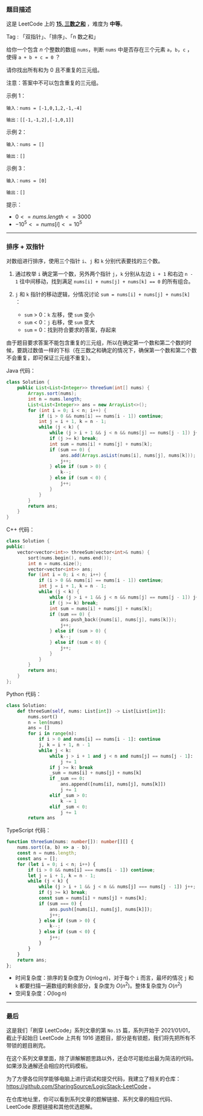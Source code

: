 ### 题目描述

这是 LeetCode 上的 **[15. 三数之和](https://leetcode-cn.com/problems/3sum/solution/shua-chuan-lc-pai-xu-shuang-zhi-zhen-jie-cd8r/)** ，难度为 **中等**。

Tag : 「双指针」、「排序」、「n 数之和」



给你一个包含 $n$ 个整数的数组 `nums`，判断 `nums` 中是否存在三个元素 `a`，`b`，`c` ，使得 `a + b + c = 0` ？

请你找出所有和为 $0$ 且不重复的三元组。

注意：答案中不可以包含重复的三元组。


示例 1：
```
输入：nums = [-1,0,1,2,-1,-4]

输出：[[-1,-1,2],[-1,0,1]]
```
示例 2：
```
输入：nums = []

输出：[]
```
示例 3：
```
输入：nums = [0]

输出：[]
```

提示：
* $0 <= nums.length <= 3000$
* $-10^5 <= nums[i] <= 10^5$

---

### 排序 + 双指针

对数组进行排序，使用三个指针 `i`、`j` 和 `k` 分别代表要找的三个数。

1. 通过枚举 `i` 确定第一个数，另外两个指针 `j`，`k` 分别从左边 `i + 1` 和右边 `n - 1` 往中间移动，找到满足 `nums[i] + nums[j] + nums[k] == 0` 的所有组合。

2. `j` 和 `k` 指针的移动逻辑，分情况讨论 `sum = nums[i] + nums[j] + nums[k]` ：
    * `sum` > 0：`k` 左移，使 `sum` 变小
    * `sum` < 0：`j` 右移，使 `sum` 变大
    * `sum` = 0：找到符合要求的答案，存起来

由于题目要求答案不能包含重复的三元组，所以在确定第一个数和第二个数的时候，要跳过数值一样的下标（在三数之和确定的情况下，确保第一个数和第二个数不会重复，即可保证三元组不重复）。

Java 代码：
```Java
class Solution {
    public List<List<Integer>> threeSum(int[] nums) {
        Arrays.sort(nums);
        int n = nums.length;
        List<List<Integer>> ans = new ArrayList<>();
        for (int i = 0; i < n; i++) {
            if (i > 0 && nums[i] == nums[i - 1]) continue;
            int j = i + 1, k = n - 1;
            while (j < k) {
                while (j > i + 1 && j < n && nums[j] == nums[j - 1]) j++;
                if (j >= k) break;
                int sum = nums[i] + nums[j] + nums[k];
                if (sum == 0) {
                    ans.add(Arrays.asList(nums[i], nums[j], nums[k]));
                    j++;
                } else if (sum > 0) {
                    k--;
                } else if (sum < 0) {
                    j++;
                }
            }
        }
        return ans;
    }
}
```
C++ 代码：
```C++
class Solution {
public:
    vector<vector<int>> threeSum(vector<int>& nums) {
        sort(nums.begin(), nums.end());
        int n = nums.size();
        vector<vector<int>> ans;
        for (int i = 0; i < n; i++) {
            if (i > 0 && nums[i] == nums[i - 1]) continue;
            int j = i + 1, k = n - 1;
            while (j < k) {
                while (j > i + 1 && j < n && nums[j] == nums[j - 1]) j++;
                if (j >= k) break;
                int sum = nums[i] + nums[j] + nums[k];
                if (sum == 0) {
                    ans.push_back({nums[i], nums[j], nums[k]});
                    j++;
                } else if (sum > 0) {
                    k--;
                } else if (sum < 0) {
                    j++;
                }
            }
        }
        return ans;   
    }
};
```
Python 代码：
```Python
class Solution:
    def threeSum(self, nums: List[int]) -> List[List[int]]:
        nums.sort()
        n = len(nums)
        ans = []
        for i in range(n):
            if i > 0 and nums[i] == nums[i - 1]: continue
            j, k = i + 1, n - 1
            while j < k:
                while j > i + 1 and j < n and nums[j] == nums[j - 1]:
                    j += 1
                if j >= k: break
                _sum = nums[i] + nums[j] + nums[k]
                if _sum == 0:
                    ans.append([nums[i], nums[j], nums[k]])
                    j += 1
                elif _sum > 0:
                    k -= 1
                elif _sum < 0:
                    j += 1
        return ans
```
TypeScript 代码：
```TypeScript
function threeSum(nums: number[]): number[][] {
    nums.sort((a, b) => a - b);
    const n = nums.length;
    const ans = [];
    for (let i = 0; i < n; i++) {
        if (i > 0 && nums[i] === nums[i - 1]) continue;
        let j = i + 1, k = n - 1;
        while (j < k) {
            while (j > i + 1 && j < n && nums[j] === nums[j - 1]) j++;
            if (j >= k) break;
            const sum = nums[i] + nums[j] + nums[k];
            if (sum === 0) {
                ans.push([nums[i], nums[j], nums[k]]);
                j++;
            } else if (sum > 0) {
                k--;
            } else if (sum < 0) {
                j++;
            }
        }
    }
    return ans;
};
```
* 时间复杂度：排序的复杂度为 $O(n\log{n})$，对于每个 `i` 而言，最坏的情况 `j` 和 `k` 都要扫描一遍数组的剩余部分，复杂度为 $O(n^2)$。整体复杂度为 $O(n^2)$
* 空间复杂度：$O(\log{n})$

---
### 最后

这是我们「刷穿 LeetCode」系列文章的第 `No.15` 篇，系列开始于 2021/01/01，截止于起始日 LeetCode 上共有 1916 道题目，部分是有锁题，我们将先把所有不带锁的题目刷完。

在这个系列文章里面，除了讲解解题思路以外，还会尽可能给出最为简洁的代码。如果涉及通解还会相应的代码模板。

为了方便各位同学能够电脑上进行调试和提交代码，我建立了相关的仓库：https://github.com/SharingSource/LogicStack-LeetCode 。

在仓库地址里，你可以看到系列文章的题解链接、系列文章的相应代码、LeetCode 原题链接和其他优选题解。


